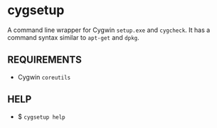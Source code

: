 cygsetup
========

A command line wrapper for Cygwin `setup.exe` and `cygcheck`.
It has a command syntax similar to `apt-get` and `dpkg`.

REQUIREMENTS
------------

* Cygwin `coreutils`


HELP
----

* $ `cygsetup help`

